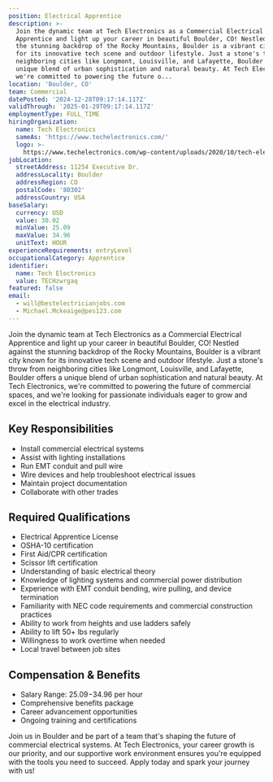 ```yaml
---
position: Electrical Apprentice
description: >-
  Join the dynamic team at Tech Electronics as a Commercial Electrical
  Apprentice and light up your career in beautiful Boulder, CO! Nestled against
  the stunning backdrop of the Rocky Mountains, Boulder is a vibrant city known
  for its innovative tech scene and outdoor lifestyle. Just a stone's throw from
  neighboring cities like Longmont, Louisville, and Lafayette, Boulder offers a
  unique blend of urban sophistication and natural beauty. At Tech Electronics,
  we're committed to powering the future o...
location: 'Boulder, CO'
team: Commercial
datePosted: '2024-12-28T09:17:14.117Z'
validThrough: '2025-01-29T09:17:14.117Z'
employmentType: FULL_TIME
hiringOrganization:
  name: Tech Electronics
  sameAs: 'https://www.techelectronics.com/'
  logo: >-
    https://www.techelectronics.com/wp-content/uploads/2020/10/tech-electronics-logo.png
jobLocation:
  streetAddress: 11254 Executive Dr.
  addressLocality: Boulder
  addressRegion: CO
  postalCode: '80302'
  addressCountry: USA
baseSalary:
  currency: USD
  value: 30.02
  minValue: 25.09
  maxValue: 34.96
  unitText: HOUR
experienceRequirements: entryLevel
occupationalCategory: Apprentice
identifier:
  name: Tech Electronics
  value: TECHzwrgaq
featured: false
email:
  - will@bestelectricianjobs.com
  - Michael.Mckeaige@pes123.com
---
```




Join the dynamic team at Tech Electronics as a Commercial Electrical Apprentice and light up your career in beautiful Boulder, CO! Nestled against the stunning backdrop of the Rocky Mountains, Boulder is a vibrant city known for its innovative tech scene and outdoor lifestyle. Just a stone's throw from neighboring cities like Longmont, Louisville, and Lafayette, Boulder offers a unique blend of urban sophistication and natural beauty. At Tech Electronics, we're committed to powering the future of commercial spaces, and we're looking for passionate individuals eager to grow and excel in the electrical industry.

## Key Responsibilities
- Install commercial electrical systems
- Assist with lighting installations
- Run EMT conduit and pull wire
- Wire devices and help troubleshoot electrical issues
- Maintain project documentation
- Collaborate with other trades

## Required Qualifications
- Electrical Apprentice License
- OSHA-10 certification
- First Aid/CPR certification
- Scissor lift certification
- Understanding of basic electrical theory
- Knowledge of lighting systems and commercial power distribution
- Experience with EMT conduit bending, wire pulling, and device termination
- Familiarity with NEC code requirements and commercial construction practices
- Ability to work from heights and use ladders safely
- Ability to lift 50+ lbs regularly
- Willingness to work overtime when needed
- Local travel between job sites

## Compensation & Benefits
- Salary Range: $25.09-$34.96 per hour
- Comprehensive benefits package
- Career advancement opportunities
- Ongoing training and certifications

Join us in Boulder and be part of a team that's shaping the future of commercial electrical systems. At Tech Electronics, your career growth is our priority, and our supportive work environment ensures you're equipped with the tools you need to succeed. Apply today and spark your journey with us!